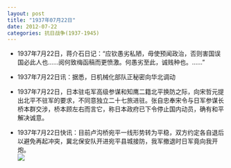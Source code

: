 ```yaml
---
layout: post
title: "1937年07月22日"
date: 2012-07-22
categories: 抗日战争(1937-1945)
---
```


<meta name="referrer" content="no-referrer" />

- 1937年7月22日，蒋介石日记：“应钦愚劣私陋，毋使预闻政治，否则害国误国必此人也……阅何致梅函稿而更愤激。何愚劣至此，诚贱种也。……” 

- 1937年7月22日讯：据悉，日机械化部队正秘密向华北调动 

- 1937年7月22日，日本驻屯军高级参谋和知鹰二籍北平换防之际，向宋哲元提出北平不驻军的要求，不同意独立二十七旅进驻。张自忠奉宋令与日军参谋长桥本群交涉，桥本顾左右而言它，称日本政府已下令停止国内动员，确有和平解决诚意。 

- 1937年7月22日快讯：目前卢沟桥宛平一线形势转为平稳，双方约定各自退后以避免再起冲突，冀北保安队开进宛平县城接防，我军撤退时日军竟向我开炮。 <br/><img src="https://ww4.sinaimg.cn/large/aca367d8jw1dv5mia0ahpj.jpg" />

